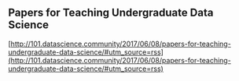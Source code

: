 ## Papers for Teaching Undergraduate Data Science
  
  [http://101.datascience.community/2017/06/08/papers-for-teaching-undergraduate-data-science/#utm_source=rss](http://101.datascience.community/2017/06/08/papers-for-teaching-undergraduate-data-science/#utm_source=rss)